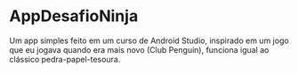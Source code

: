 # AppDesafioNinja
Um app simples feito em um curso de Android Studio, inspirado em um jogo que eu jogava quando era mais novo (Club Penguin), funciona igual ao clássico pedra-papel-tesoura.
